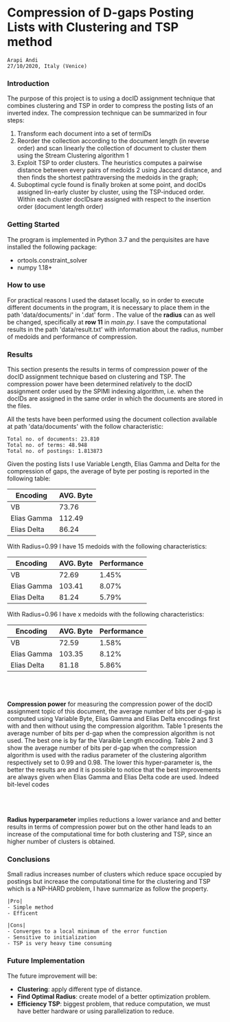 # Compression of D-gaps Posting Lists with Clustering and TSP method

```
Arapi Andi
27/10/2020, Italy (Venice)
```

### Introduction
The purpose of this project is to using a docID assignment technique that combines 
clustering and TSP in order to compress the posting lists of an inverted index. The compression technique can be 
summarized in four steps:
1.  Transform each document into a set of termIDs
2.  Reorder the collection according to the document length 
(in reverse order) and scan linearly  the  collection  of  document  to  cluster  them  using  the  Stream  Clustering
algorithm 1
3.  Exploit TSP to order clusters. The heuristics computes a pairwise distance between every pairs of medoids 2 using
 Jaccard distance, and then finds the shortest pathtraversing the medoids in the graph;
4.  Suboptimal cycle found is finally broken at some point, and docIDs assigned lin-early cluster by cluster, using the
  TSP-induced order.  Within each cluster docIDsare assigned with respect to the insertion order (document length order)


### Getting Started
The program is implemented in Python 3.7 and the perquisites are have installed the following package:

* ortools.constraint\_solver
* numpy 1.18+


### How to use
For practical reasons I used the dataset locally, so in order to execute different documents in the program,
it is necessary to place them in the path 'data/documents/' in '.dat' form . The value of the **radius** can
as well be changed, specifically at **row 11** in _main.py_. I save the computational results in the path 'data/result.txt'
 with information about the radius, number of medoids and performance of compression.

### Results
This section presents the results in terms of compression power of the docID
assignment technique based on clustering and TSP. The compression power
have been determined relatively to the docID assignment order used by the
SPIMI indexing algorithm, i.e. when the docIDs are assigned in the same order
in which the documents are stored in the files. 

All the tests have been performed using the document collection available at path 'data/documents' with the follow characteristic:
```
Total no. of documents: 23.810
Total no. of terms: 48.948
Total no. of postings: 1.813873
```

 
Given the posting lists I use  Variable Length, Elias Gamma and Delta for the compression of gaps, the average of byte 
per posting is reported in the following table: 


|Encoding |AVG. Byte|
|-----|--------|
|VB |73.76|
|Elias Gamma |112.49|
|Elias Delta |86.24|

With Radius=0.99 I have 15 medoids with the following characteristics:

|Encoding |AVG. Byte|Performance|
|-----|--------|--------------|
|VB |72.69|1.45%|
|Elias Gamma |103.41|8.07%|
|Elias Delta | 81.24| 5.79%|

With Radius=0.96 I have x medoids with the following characteristics:

|Encoding |AVG. Byte|Performance|
|-----|--------|--------------|
|VB |72.59| 1.58% |
|Elias Gamma |103.35 | 8.12% |
|Elias Delta | 81.18 | 5.86% |
  
<br></br>  
**Compression power** for measuring the compression power of the docID assignment topic of this document, the average 
number of bits per d-gap is computed using Variable Byte, Elias Gamma and Elias Delta encodings first with
and then without using the compression algorithm. Table 1 presents the average number of bits per d-gap when the 
compression algorithm is not used. The best one is by far the Varaible Length encoding.
Table 2 and 3 show the average number of bits per d-gap when the compression algorithm is used with the radius parameter
 of the clustering algorithm
respectively set to 0.99 and 0.98. The lower this hyper-parameter is,
the better the results are and it is possible to notice that the best improvements
are always given when Elias Gamma and Elias Delta code are used. Indeed bit-level codes
<br></br> <br></br> 

**Radius hyperparameter** implies reductions a lower variance and and
better results in terms of compression power but on the other hand leads to an
increase of the computational time for both clustering and TSP, since an higher
number of clusters is obtained.



### Conclusions


Small radius increases number of clusters which reduce space occupied by postings but increase the computational time for the clustering and TSP which is a 
NP-HARD problem, I have summarize as follow the property. 

```
|Pro|
- Simple method
- Efficent
```
```
|Cons|
- Converges to a local minimum of the error function
- Sensitive to initialization
- TSP is very heavy time consuming
```

### Future Implementation

The future improvement will be:

* **Clustering**: apply different type of distance.
* **Find Optimal Radius**: create model of a better optimization problem.
* **Efficiency TSP**: biggest problem, that reduce computation, we must have better
hardware or using parallelization to reduce.

